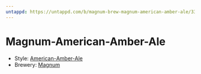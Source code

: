 ```yaml
---
untappd: https://untappd.com/b/magnum-brew-magnum-american-amber-ale/3357408
---
```


# Magnum-American-Amber-Ale

- Style: [American-Аmber-Ale](American-Аmber-Ale.md)
- Brewery: [Magnum](Magnum.md)